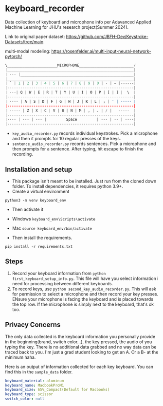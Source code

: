 # keyboard_recorder
Data collection of keyboard and microphone info per Adavanced Applied Machine Learning for JHU's research project(Summer 2024).

Link to original paper dataset: https://github.com/JBFH-Dev/Keystroke-Datasets/tree/main

multi-modal modeling: https://rosenfelder.ai/multi-input-neural-network-pytorch/
```python
\_______________________MICROPHONE_________________________/
|__________________________________________________________|
| --- |____________________________________________________|
|__________________________________________________________|
| ` | 1 | 2 | 3 | 4 | 5 | 6 | 7 | 8 | 9 | 0 | - | = |------|
|----------------------------------------------------------|
| ---| Q | W | E | R | T | Y | U | I | O | P | [ | ] |  \  |
|----------------------------------------------------------|
| ---- | A | S | D | F | G | H | J | K | L | ; | ' | ----- |
|----------------------------------------------------------|
| ----- | Z | X | C | V | B | N | M | , | . | / |   -----  |
|----------------------------------------------------------|
|---- | --- | --- |         Space         | --- | -- | ----|
|----------------------------------------------------------|
```

- `key_audio_recorder.py` records individual keystrokes. Pick a microphone and then it prompts for 10 regular presses of the keys.
- `sentence_audio_recorder.py` records sentences. Pick a microphone and then prompts for a sentence. After typing, hit escape to finish the recording. 

## Installation and setup
* This package isn't meant to be installed. Just run from the cloned down folder. To install dependencies, it requires python 3.9+.
* Create a virtual environment

`python3 -m venv keyboard_env`

* Then activate it

- Windows
`keyboard_env\Scripts\activate`

- Mac
`source keyboard_env/bin/activate`

* Then install the requirements.

`pip install -r requirements.txt`

## Steps

1. Record your keyboard information from `python first_keyboard_setup_info.py`. This file will have you select information i need for processing between different keyboards.
2. To record keys, use `python second_key_audio_recorder.py`. This will ask for permission to select a microphone and then record your key presses. ENsure your microphone is facing the keyboard and is placed towards the top row. If the microphone is simply next to the keyboard, that's ok too.

## Privacy Concerns

The only data collected is the keyboard information you personally provide in the beginning(brand, switch color...), the key pressed, the audio of you typing the key. There is no additional data grabbed and no way data can be traced back to you. I'm just a grad student looking to get an A. Or a B- at the minimum haha.

Here is an output of information collected for each key keyboard. You can find this in the `sample_data` folder.

```yaml
keyboard_material: aluminum
keyboard_name: MacbookProM1
keyboard_size: 65%_Compact(Default for Macbooks)
keyboard_type: scissor
switch_color: null
```